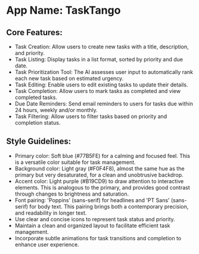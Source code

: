 # **App Name**: TaskTango

## Core Features:

- Task Creation: Allow users to create new tasks with a title, description, and priority.
- Task Listing: Display tasks in a list format, sorted by priority and due date.
- Task Prioritization Tool: The AI assesses user input to automatically rank each new task based on estimated urgency.
- Task Editing: Enable users to edit existing tasks to update their details.
- Task Completion: Allow users to mark tasks as completed and view completed tasks.
- Due Date Reminders: Send email reminders to users for tasks due within 24 hours, weekly and/or monthly.
- Task Filtering: Allow users to filter tasks based on priority and completion status.

## Style Guidelines:

- Primary color: Soft blue (#77B5FE) for a calming and focused feel. This is a versatile color suitable for task management.
- Background color: Light gray (#F0F4F8), almost the same hue as the primary but very desaturated, for a clean and unobtrusive backdrop.
- Accent color: Light purple (#B19CD9) to draw attention to interactive elements. This is analogous to the primary, and provides good contrast through changes to brightness and saturation.
- Font pairing: 'Poppins' (sans-serif) for headlines and 'PT Sans' (sans-serif) for body text.  This pairing brings both a contemporary precision, and readability in longer text.
- Use clear and concise icons to represent task status and priority.
- Maintain a clean and organized layout to facilitate efficient task management.
- Incorporate subtle animations for task transitions and completion to enhance user experience.